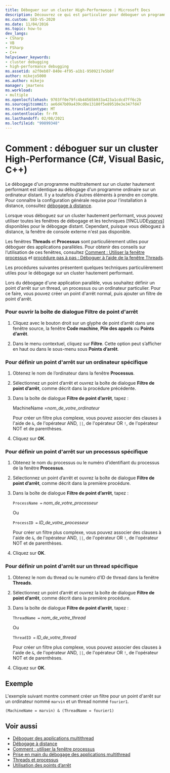 ```yaml
---
title: Déboguer sur un cluster High-Performance | Microsoft Docs
description: Découvrez ce qui est particulier pour déboguer un programme multitraitement sur un cluster hautement performant. Deux fenêtres sont particulièrement utiles et il existe des techniques spéciales.
ms.custom: SEO-VS-2020
ms.date: 11/04/2016
ms.topic: how-to
dev_langs:
- CSharp
- VB
- FSharp
- C++
helpviewer_keywords:
- cluster debugging
- high-performance debugging
ms.assetid: a2f0eb07-840e-4f95-a1b1-9509217e5b8f
author: mikejo5000
ms.author: mikejo
manager: jmartens
ms.workload:
- multiple
ms.openlocfilehash: 9703ff0e79fc4b44565b933a423a1cdcd7ff6c2b
ms.sourcegitcommit: ae6d47b09a439cd0e13180f5e89510e3e347fd47
ms.translationtype: MT
ms.contentlocale: fr-FR
ms.lasthandoff: 02/08/2021
ms.locfileid: "99899348"
---
```

# <a name="how-to-debug-on-a-high-performance-cluster-c-visual-basic-c"></a>Comment : déboguer sur un cluster High-Performance (C#, Visual Basic, C++)

Le débogage d'un programme multitraitement sur un cluster hautement performant est identique au débogage d'un programme ordinaire sur un ordinateur distant. Il y a toutefois d'autres éléments à prendre en compte. Pour connaître la configuration générale requise pour l’installation à distance, consultez [débogage à distance](../debugger/remote-debugging.md).

 Lorsque vous déboguez sur un cluster hautement performant, vous pouvez utiliser toutes les fenêtres de débogage et les techniques [!INCLUDE[vsprvs](../code-quality/includes/vsprvs_md.md)] disponibles pour le débogage distant. Cependant, puisque vous déboguez à distance, la fenêtre de console externe n'est pas disponible.

 Les fenêtres **Threads** et **Processus** sont particulièrement utiles pour déboguer des applications parallèles. Pour obtenir des conseils sur l’utilisation de ces fenêtres, consultez [Comment : Utiliser la fenêtre processus](/previous-versions/visualstudio/visual-studio-2010/7h8h5sdw(v=vs.100)) et [procédure pas à pas : Déboguer à l’aide de la fenêtre Threads](../debugger/how-to-use-the-threads-window.md).

 Les procédures suivantes présentent quelques techniques particulièrement utiles pour le débogage sur un cluster hautement performant.

 Lors du débogage d'une application parallèle, vous souhaitez définir un point d'arrêt sur un thread, un processus ou un ordinateur particulier. Pour ce faire, vous pouvez créer un point d'arrêt normal, puis ajouter un filtre de point d'arrêt.

### <a name="to-open-the-breakpoint-filter-dialog-box"></a>Pour ouvrir la boîte de dialogue Filtre de point d'arrêt

1. Cliquez avec le bouton droit sur un glyphe de point d’arrêt dans une fenêtre source, la fenêtre **Code machine**, **Pile des appels** ou **Points d’arrêt**.

2. Dans le menu contextuel, cliquez sur **Filtre**. Cette option peut s’afficher en haut ou dans le sous-menu sous **Points d’arrêt**.

### <a name="to-set-a-breakpoint-on-a-specific-computer"></a>Pour définir un point d'arrêt sur un ordinateur spécifique

1. Obtenez le nom de l’ordinateur dans la fenêtre **Processus**.

2. Sélectionnez un point d’arrêt et ouvrez la boîte de dialogue **Filtre de point d’arrêt**, comme décrit dans la procédure précédente.

3. Dans la boîte de dialogue **Filtre de point d’arrêt**, tapez :

     MachineName =*nom_de_votre_ordinateur*

     Pour créer un filtre plus complexe, vous pouvez associer des clauses à l'aide de `&`, de l'opérateur AND, `||`, de l'opérateur OR `!`, de l'opérateur NOT et de parenthèses.

4. Cliquez sur **OK**.

### <a name="to-set-a-breakpoint-on-a-specific-process"></a>Pour définir un point d'arrêt sur un processus spécifique

1. Obtenez le nom du processus ou le numéro d’identifiant du processus de la fenêtre **Processus**.

2. Sélectionnez un point d’arrêt et ouvrez la boîte de dialogue **Filtre de point d’arrêt**, comme décrit dans la première procédure.

3. Dans la boîte de dialogue **Filtre de point d’arrêt**, tapez :

     `ProcessName =`  *nom_de_votre_processeur*

     Ou

     `ProcessID =` *ID_de_votre_processeur*

     Pour créer un filtre plus complexe, vous pouvez associer des clauses à l'aide de `&`, de l'opérateur AND, `||`, de l'opérateur OR `!`, de l'opérateur NOT et de parenthèses.

4. Cliquez sur **OK**.

### <a name="to-set-a-breakpoint-on-a-specific-thread"></a>Pour définir un point d'arrêt sur un thread spécifique

1. Obtenez le nom du thread ou le numéro d’ID de thread dans la fenêtre **Threads**.

2. Sélectionnez un point d’arrêt et ouvrez la boîte de dialogue **Filtre de point d’arrêt**, comme décrit dans la première procédure.

3. Dans la boîte de dialogue **Filtre de point d’arrêt**, tapez :

     `ThreadName =` *nom_de_votre_thread*

     Ou

     `ThreadID =` *ID_de_votre_thread*

     Pour créer un filtre plus complexe, vous pouvez associer des clauses à l'aide de `&`, de l'opérateur AND, `||`, de l'opérateur OR `!`, de l'opérateur NOT et de parenthèses.

4. Cliquez sur **OK**.

## <a name="example"></a>Exemple
 L'exemple suivant montre comment créer un filtre pour un point d'arrêt sur un ordinateur nommé `marvin` et un thread nommé `fourier1`.

`(MachineName = marvin) & (ThreadName = fourier1)`

## <a name="see-also"></a>Voir aussi
- [Déboguer des applications multithread](../debugger/debug-multithreaded-applications-in-visual-studio.md)
- [Débogage à distance](../debugger/remote-debugging.md)
- [Comment : utiliser la fenêtre processus](/previous-versions/visualstudio/visual-studio-2010/7h8h5sdw(v=vs.100))
- [Prise en main du débogage des applications multithread](../debugger/get-started-debugging-multithreaded-apps.md)
- [Threads et processus](/previous-versions/visualstudio/visual-studio-2010/ms164740(v=vs.100))
- [Utilisation des points d’arrêt](../debugger/using-breakpoints.md)